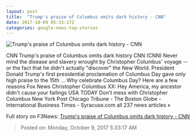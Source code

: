 ```yaml
---
layout: post
title:  "Trump's praise of Columbus omits dark history - CNN"
date: 2017-10-09 05:33:17Z
categories: google-news-top-stories
---
```


![Trump's praise of Columbus omits dark history - CNN](http://i2.cdn.cnn.com/cnnnext/dam/assets/160718110126-trump-obama-split-super-tease.jpg)

CNN Trump's praise of Columbus omits dark history CNN (CNN) Never mind the disease and slavery wrought by Christopher Columbus' voyage -- or the fact that he didn't actually "discover" the New World. President Donald Trump's first presidential proclamation of Columbus Day gave only high praise to the 15th ... Why celebrate Columbus Day? Here are a few reasons Fox News Christopher Columbus XX: Hey America, my ancestor didn't cause your failings USA TODAY Don't mess with Christopher Columbus New York Post Chicago Tribune - The Boston Globe - International Business Times - Syracuse.com all 237 news articles »


Full story on F3News: [Trump's praise of Columbus omits dark history - CNN](http://www.f3nws.com/n/cXYGQB)

> Posted on: Monday, October 9, 2017 5:33:17 AM
